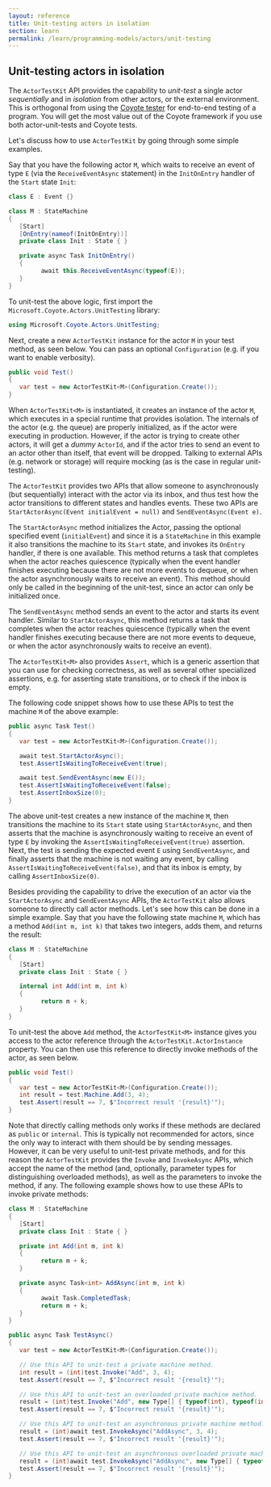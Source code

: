 ```yaml
---
layout: reference
title: Unit-testing actors in isolation
section: learn
permalink: /learn/programming-models/actors/unit-testing
---
```


## Unit-testing actors in isolation

The `ActorTestKit` API provides the capability to _unit-test_ a single actor _sequentially_ and in
_isolation_ from other actors, or the external environment. This is orthogonal from using the
[Coyote tester](../../tools/testing) for end-to-end testing of a program. You will get the most
value out of the Coyote framework if you use both actor-unit-tests and Coyote tests.

Let's discuss how to use `ActorTestKit` by going through some simple examples.

Say that you have the following actor `M`, which waits to receive an event of type `E` (via the
`ReceiveEventAsync` statement) in the `InitOnEntry` handler of the `Start` state `Init`:

```c#
class E : Event {}

class M : StateMachine
{
   [Start]
   [OnEntry(nameof(InitOnEntry))]
   private class Init : State { }

   private async Task InitOnEntry()
   {
         await this.ReceiveEventAsync(typeof(E));
   }
}
```

To unit-test the above logic, first import the `Microsoft.Coyote.Actors.UnitTesting` library:

```c#
using Microsoft.Coyote.Actors.UnitTesting;
```

Next, create a new `ActorTestKit` instance for the actor `M` in your test method, as seen below. You
can pass an optional `Configuration` (e.g. if you want to enable verbosity).

```c#
public void Test()
{
   var test = new ActorTestKit<M>(Configuration.Create());
}
```

When `ActorTestKit<M>` is instantiated, it creates an instance of the actor `M`, which executes in a
special runtime that provides isolation. The internals of the actor (e.g. the queue) are properly
initialized, as if the actor were executing in production. However, if the actor is trying to create
other actors, it will get a _dummy_ `ActorId`, and if the actor tries to send an event to an actor
other than itself, that event will be dropped. Talking to external APIs (e.g. network or storage)
will require mocking (as is the case in regular unit-testing).

The `ActorTestKit` provides two APIs that allow someone to asynchronously (but sequentially)
interact with the actor via its inbox, and thus test how the actor transitions to different states
and handles events. These two APIs are `StartActorAsync(Event initialEvent = null)` and
`SendEventAsync(Event e)`.

The `StartActorAsync` method initializes the Actor, passing the optional specified event
(`initialEvent`) and since it is a `StateMachine` in this example it also transitions the machine to
its `Start` state, and invokes its `OnEntry` handler, if there is one available. This method returns
a task that completes when the actor reaches quiescence (typically when the event handler finishes
executing because there are not more events to dequeue, or when the actor asynchronously waits to
receive an event). This method should only be called in the beginning of the unit-test, since an
actor can only be initialized once.

The `SendEventAsync` method sends an event to the actor and starts its event handler. Similar to
`StartActorAsync`, this method returns a task that completes when the actor reaches quiescence
(typically when the event handler finishes executing because there are not more events to dequeue,
or when the actor asynchronously waits to receive an event).

The `ActorTestKit<M>` also provides `Assert`, which is a generic assertion that you can use for
checking correctness, as well as several other specialized assertions, e.g. for asserting state
transitions, or to check if the inbox is empty.

The following code snippet shows how to use these APIs to test the machine `M` of the above example:

```c#
public async Task Test()
{
   var test = new ActorTestKit<M>(Configuration.Create());

   await test.StartActorAsync();
   test.AssertIsWaitingToReceiveEvent(true);

   await test.SendEventAsync(new E());
   test.AssertIsWaitingToReceiveEvent(false);
   test.AssertInboxSize(0);
}
```

The above unit-test creates a new instance of the machine `M`, then transitions the machine to its
`Start` state using `StartActorAsync`, and then asserts that the machine is asynchronously waiting
to receive an event of type `E` by invoking the `AssertIsWaitingToReceiveEvent(true)` assertion.
Next, the test is sending the expected event `E` using `SendEventAsync`, and finally asserts that
the machine is not waiting any event, by calling `AssertIsWaitingToReceiveEvent(false)`, and that
its inbox is empty, by calling `AssertInboxSize(0)`.

Besides providing the capability to drive the execution of an actor via the `StartActorAsync` and
`SendEventAsync` APIs, the `ActorTestKit` also allows someone to directly call actor methods. Let's
see how this can be done in a simple example. Say that you have the following state machine `M`,
which has a method `Add(int m, int k)` that takes two integers, adds them, and returns the result:

```c#
class M : StateMachine
{
   [Start]
   private class Init : State { }

   internal int Add(int m, int k)
   {
         return m + k;
   }
}
```

To unit-test the above `Add` method, the `ActorTestKit<M>` instance gives you access to the actor
reference through the `ActorTestKit.ActorInstance` property. You can then use this reference to
directly invoke methods of the actor, as seen below.

```c#
public void Test()
{
   var test = new ActorTestKit<M>(Configuration.Create());
   int result = test.Machine.Add(3, 4);
   test.Assert(result == 7, $"Incorrect result '{result}'");
}
```

Note that directly calling methods only works if these methods are declared as `public` or
`internal`. This is typically not recommended for actors, since the only way to interact with them
should be by sending messages. However, it can be very useful to unit-test private methods, and for
this reason the `ActorTestKit` provides the `Invoke` and `InvokeAsync` APIs, which accept the name
of the method (and, optionally, parameter types for distinguishing overloaded methods), as well as
the parameters to invoke the method, if any. The following example shows how to use these APIs to
invoke private methods:

```c#
class M : StateMachine
{
   [Start]
   private class Init : State { }

   private int Add(int m, int k)
   {
         return m + k;
   }

   private async Task<int> AddAsync(int m, int k)
   {
         await Task.CompletedTask;
         return m + k;
   }
}

public async Task TestAsync()
{
   var test = new ActorTestKit<M>(Configuration.Create());

   // Use this API to unit-test a private machine method.
   int result = (int)test.Invoke("Add", 3, 4);
   test.Assert(result == 7, $"Incorrect result '{result}'");

   // Use this API to unit-test an overloaded private machine method.
   result = (int)test.Invoke("Add", new Type[] { typeof(int), typeof(int) }, 3, 4);
   test.Assert(result == 7, $"Incorrect result '{result}'");

   // Use this API to unit-test an asynchronous private machine method.
   result = (int)await test.InvokeAsync("AddAsync", 3, 4);
   test.Assert(result == 7, $"Incorrect result '{result}'");

   // Use this API to unit-test an asynchronous overloaded private machine method.
   result = (int)await test.InvokeAsync("AddAsync", new Type[] { typeof(int), typeof(int) }, 3, 4);
   test.Assert(result == 7, $"Incorrect result '{result}'");
}
```
